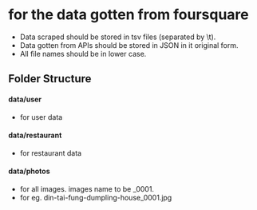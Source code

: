 # for the data gotten from foursquare

* Data scraped should be stored in tsv files (separated by \t). 
* Data gotten from APIs should be stored in JSON in it original form. 
* All file names should be in lower case. 

## Folder Structure

#### data/user 
* for user data

#### data/restaurant
* for restaurant data

#### data/photos
* for all images. images name to be <restaurant url name>_0001.<extension>
* for eg. din-tai-fung-dumpling-house_0001.jpg


